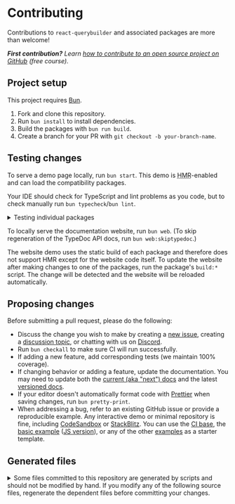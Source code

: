 # Contributing

Contributions to `react-querybuilder` and associated packages are more than welcome!

_**First contribution?** Learn [how to contribute to an open source project on GitHub][egghead] (free course)._

## Project setup

This project requires [Bun][bun].

1. Fork and clone this repository.
2. Run `bun install` to install dependencies.
3. Build the packages with `bun run build`.
4. Create a branch for your PR with `git checkout -b your-branch-name`.

## Testing changes

To serve a demo page locally, run `bun start`. This demo is <abbr title="Hot Module Reloading">HMR</abbr>-enabled and can load the compatibility packages.

Your IDE should check for TypeScript and lint problems as you code, but to check manually run `bun typecheck`/`bun lint`.

<details>

<summary>Testing individual packages</summary>

Each package has its own `start:*`, `build:*`, and `typecheck:*` scripts.

| Package                         | Start script          | Build script          | Typecheck script          |
| ------------------------------- | --------------------- | --------------------- | ------------------------- |
| All packages                    | `bun start`           | `bun run build`       | `bun typecheck`           |
| `react-querybuilder`            | `bun start:rqb`       | `bun build:rqb`       | `bun typecheck:rqb`       |
| `@react-querybuilder/antd`      | `bun start:antd`      | `bun build:antd`      | `bun typecheck:antd`      |
| `@react-querybuilder/bootstrap` | `bun start:bootstrap` | `bun build:bootstrap` | `bun typecheck:bootstrap` |
| `@react-querybuilder/bulma`     | `bun start:bulma`     | `bun build:bulma`     | `bun typecheck:bulma`     |
| `@react-querybuilder/chakra`    | `bun start:chakra`    | `bun build:chakra`    | `bun typecheck:chakra`    |
| `@react-querybuilder/datetime`  | `bun start:datetime`  | `bun build:datetime`  | `bun typecheck:datetime`  |
| `@react-querybuilder/dnd`       | `bun start:dnd`       | `bun build:dnd`       | `bun typecheck:dnd`       |
| `@react-querybuilder/fluent`    | `bun start:fluent`    | `bun build:fluent`    | `bun typecheck:fluent`    |
| `@react-querybuilder/mantine`   | `bun start:mantine`   | `bun build:mantine`   | `bun typecheck:mantine`   |
| `@react-querybuilder/material`  | `bun start:material`  | `bun build:material`  | `bun typecheck:material`  |
| `@react-querybuilder/native`    | `bun start:native`    | `bun build:native`    | `bun typecheck:native`    |
| `@react-querybuilder/tremor`    | `bun start:tremor`    | `bun build:tremor`    | `bun typecheck:tremor`    |

</details>

To locally serve the documentation website, run `bun web`. (To skip regeneration of the TypeDoc API docs, run `bun web:skiptypedoc`.)

The website demo uses the static build of each package and therefore does not support HMR except for the website code itself. To update the website after making changes to one of the packages, run the package's `build:*` script. The change will be detected and the website will be reloaded automatically.

## Proposing changes

Before submitting a pull request, please do the following:

- Discuss the change you wish to make by creating a [new issue][new-issue], creating a [discussion topic][new-discussion], or chatting with us on [Discord][discord].
- Run `bun checkall` to make sure CI will run successfully.
- If adding a new feature, add corresponding tests (we maintain 100% coverage).
- If changing behavior or adding a feature, update the documentation. You may need to update both the [current (aka "next") docs](./website/docs/) and the latest [versioned docs](./website/versioned_docs/).
- If your editor doesn't automatically format code with [Prettier][prettier] when saving changes, run `bun pretty-print`.
- When addressing a bug, refer to an existing GitHub issue or provide a reproducible example. Any interactive demo or minimal repository is fine, including [CodeSandbox][codesandbox] or [StackBlitz][stackblitz]. You can use the [CI base][example-ci], the [basic example][example-basic-ts] ([JS version][example-basic]), or any of the other [examples](./examples/) as a starter template.

## Generated files

<details>

<summary>
Some files committed to this repository are generated by scripts and should not be modified by hand. If you modify any of the following source files, regenerate the dependent files before committing your changes.
</summary>

### CEL and SQL parsers

Run `bun generate-parsers`.

| Source file                                                             | Generated file                                                                |
| ----------------------------------------------------------------------- | ----------------------------------------------------------------------------- |
| [cel.jison](./packages/react-querybuilder/src/utils/parseCEL/cel.jison) | [celParser.js](./packages/react-querybuilder/src/utils/parseCEL/celParser.js) |
| [sql.jison](./packages/react-querybuilder/src/utils/parseSQL/sql.jison) | [sqlParser.js](./packages/react-querybuilder/src/utils/parseSQL/sqlParser.js) |

### Examples

Run `bun generate-examples`.

Sources:

- [examples/\_template](./examples/_template) - template example folder
- [examples/exampleConfigs.ts](./examples/exampleConfigs.ts) - configurations for each example
- [examples/generateExamples.ts](./examples/generateExamples.ts) - script to generate examples from template

Generated folders:

- [examples/antd](./examples/antd)
- [examples/basic-ts](./examples/basic-ts)
- [examples/basic](./examples/basic)
- [examples/bootstrap](./examples/bootstrap)
- [examples/bulma](./examples/bulma)
- [examples/chakra](./examples/chakra)
- [examples/datetime](./examples/datetime)
- [examples/dnd](./examples/dnd)
- [examples/fluent](./examples/fluent)
- [examples/mantine](./examples/mantine)
- [examples/material](./examples/material)

(The dependencies and Prettier configs of other [examples](./examples) will be updated, but they will not be completely regenerated like the ones listed above.)

</details>

[new-issue]: https://github.com/react-querybuilder/react-querybuilder/issues/new
[new-discussion]: https://github.com/react-querybuilder/react-querybuilder/discussions/new
[discord]: https://react-querybuilder.js.org/discord
[egghead]: https://egghead.io/courses/how-to-contribute-to-an-open-source-project-on-github
[bun]: https://bun.com/
[prettier]: https://prettier.io/
[codesandbox]: https://codesandbox.io
[stackblitz]: https://stackblitz.com
[example-ci]: https://github.com/react-querybuilder/react-querybuilder/tree/main/examples/ci
[example-basic-ts]: https://github.com/react-querybuilder/react-querybuilder/tree/main/examples/basic-ts
[example-basic]: https://github.com/react-querybuilder/react-querybuilder/tree/main/examples/basic

